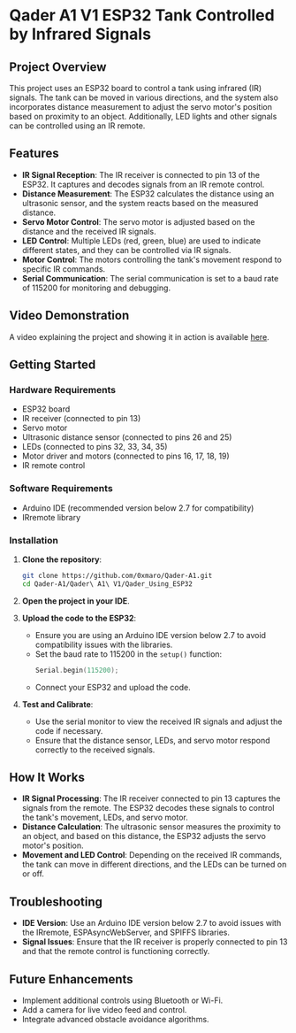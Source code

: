 # Qader A1 V1 ESP32 Tank Controlled by Infrared Signals

## Project Overview

This project uses an ESP32 board to control a tank using infrared (IR) signals. The tank can be moved in various directions, and the system also incorporates distance measurement to adjust the servo motor's position based on proximity to an object. Additionally, LED lights and other signals can be controlled using an IR remote.

## Features

- **IR Signal Reception**: The IR receiver is connected to pin 13 of the ESP32. It captures and decodes signals from an IR remote control.
- **Distance Measurement**: The ESP32 calculates the distance using an ultrasonic sensor, and the system reacts based on the measured distance.
- **Servo Motor Control**: The servo motor is adjusted based on the distance and the received IR signals.
- **LED Control**: Multiple LEDs (red, green, blue) are used to indicate different states, and they can be controlled via IR signals.
- **Motor Control**: The motors controlling the tank's movement respond to specific IR commands.
- **Serial Communication**: The serial communication is set to a baud rate of 115200 for monitoring and debugging.

## Video Demonstration

A video explaining the project and showing it in action is available [here](https://youtu.be/1CY9IlN5VvA).

## Getting Started

### Hardware Requirements

- ESP32 board
- IR receiver (connected to pin 13)
- Servo motor
- Ultrasonic distance sensor (connected to pins 26 and 25)
- LEDs (connected to pins 32, 33, 34, 35)
- Motor driver and motors (connected to pins 16, 17, 18, 19)
- IR remote control

### Software Requirements

- Arduino IDE (recommended version below 2.7 for compatibility)
- IRremote library

### Installation

1. **Clone the repository**:
    ```bash
    git clone https://github.com/0xmaro/Qader-A1.git
    cd Qader-A1/Qader\ A1\ V1/Qader_Using_ESP32
    ```

2. **Open the project in your IDE**.

3. **Upload the code to the ESP32**:
    - Ensure you are using an Arduino IDE version below 2.7 to avoid compatibility issues with the libraries.
    - Set the baud rate to 115200 in the `setup()` function:
      ```cpp
      Serial.begin(115200);
      ```
    - Connect your ESP32 and upload the code.

4. **Test and Calibrate**:
    - Use the serial monitor to view the received IR signals and adjust the code if necessary.
    - Ensure that the distance sensor, LEDs, and servo motor respond correctly to the received signals.

## How It Works

- **IR Signal Processing**: The IR receiver connected to pin 13 captures the signals from the remote. The ESP32 decodes these signals to control the tank's movement, LEDs, and servo motor.
- **Distance Calculation**: The ultrasonic sensor measures the proximity to an object, and based on this distance, the ESP32 adjusts the servo motor's position.
- **Movement and LED Control**: Depending on the received IR commands, the tank can move in different directions, and the LEDs can be turned on or off.

## Troubleshooting

- **IDE Version**: Use an Arduino IDE version below 2.7 to avoid issues with the IRremote, ESPAsyncWebServer, and SPIFFS libraries.
- **Signal Issues**: Ensure that the IR receiver is properly connected to pin 13 and that the remote control is functioning correctly.

## Future Enhancements

- Implement additional controls using Bluetooth or Wi-Fi.
- Add a camera for live video feed and control.
- Integrate advanced obstacle avoidance algorithms.
